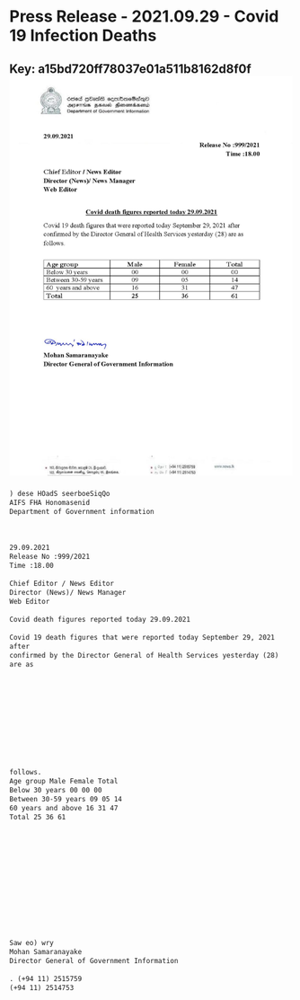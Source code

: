 # Press Release  - 2021.09.29 - Covid 19 Infection Deaths 
Key: a15bd720ff78037e01a511b8162d8f0f 
![img](img/a15bd720ff78037e01a511b8162d8f0f.jpg)
---
```
) dese HOadS seerboeSiqQo
AIFS FHA Honomasenid
Department of Government information

 

29.09.2021
Release No :999/2021
Time :18.00

Chief Editor / News Editor
Director (News)/ News Manager
Web Editor

Covid death figures reported today 29.09.2021

Covid 19 death figures that were reported today September 29, 2021 after
confirmed by the Director General of Health Services yesterday (28) are as

 

 

 

 

 

follows.
Age group Male Female Total
Below 30 years 00 00 00
Between 30-59 years 09 05 14
60 years and above 16 31 47
Total 25 36 61

 

 

 

 

 

 

Saw eo) wry
Mohan Samaranayake
Director General of Government Information

. (+94 11) 2515759
(+94 11) 2514753

 

```
